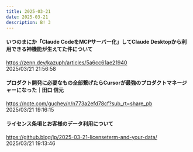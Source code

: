 ```yaml
---
title: 2025-03-21
date: 2025-03-21
description: B! 3
---
```


#### いつのまにか「Claude CodeをMCPサーバー化」してClaude Desktopから利用できる神機能が生えてた件について
https://zenn.dev/kazuph/articles/5a6cc61ae21940<br>
2025/03/21 21:56:58<br>


#### プロダクト開発に必要なもの全部繋げたらCursorが最強のプロダクトマネージャーになった｜田口 信元
https://note.com/guchey/n/n773a2efd78cf?sub_rt=share_pb<br>
2025/03/21 19:16:15<br>


#### ライセンス条項とお客様のデータ利用について
https://github.blog/jp/2025-03-21-licenseterm-and-your-data/<br>
2025/03/21 19:13:46<br>


